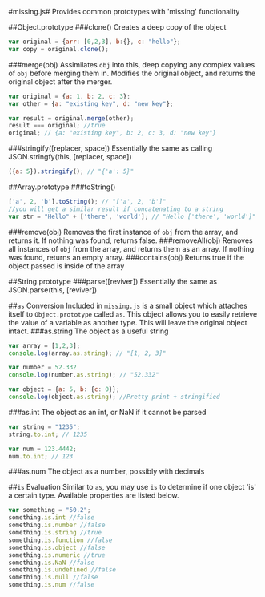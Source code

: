#missing.js#
Provides common prototypes with 'missing' functionality

##Object.prototype
###clone()
Creates a deep copy of the object
```js
var original = {arr: [0,2,3], b:{}, c: "hello"};
var copy = original.clone();
```
###merge(obj)
Assimilates `obj` into this, deep copying any complex values of `obj` before merging them in.
Modifies the original object, and returns the original object after the merger.
```js
var original = {a: 1, b: 2, c: 3};
var other = {a: "existing key", d: "new key"};

var result = original.merge(other);
result === original; //true
original; // {a: "existing key", b: 2, c: 3, d: "new key"}
```

###stringify([replacer, space])
Essentially the same as calling JSON.stringfy(this, [replacer, space])
```js
({a: 5}).stringify(); // "{'a': 5}"
```

##Array.prototype
###toString()
```js
['a', 2, 'b'].toString(); // "['a', 2, 'b']"
//you will get a similar result if concatenating to a string
var str = "Hello" + ['there', 'world']; // "Hello ['there', 'world']"
```
###remove(obj)
Removes the first instance of `obj` from the array, and returns it. If nothing was found, returns false.
###removeAll(obj)
Removes all instances of `obj` from the array, and returns them as an array. If nothing was found, returns an empty array.
###contains(obj)
Returns true if the object passed is inside of the array

##String.prototype 
###parse([reviver])
Essentially the same as JSON.parse(this, [reviver])

##`as` Conversion
Included in `missing.js` is a small object which attaches itself to `Object.prototype` called `as`.
This object allows you to easily retrieve the value of a variable as another type. This will leave the original
object intact.
###as.string
The object as a useful string
```js
var array = [1,2,3];
console.log(array.as.string); // "[1, 2, 3]"

var number = 52.332
console.log(number.as.string); // "52.332"

var object = {a: 5, b: {c: 0}};
console.log(object.as.string); //Pretty print + stringified
```
###as.int
The object as an int, or NaN if it cannot be parsed
```js
var string = "1235";
string.to.int; // 1235

var num = 123.4442;
num.to.int; // 123
```
###as.num
The object as a number, possibly with decimals

##`is` Evaluation
Similar to `as`, you may use `is` to determine if one object 'is' a certain type.
Available properties are listed below.
```js
var something = "50.2";
something.is.int //false		
something.is.number //false
something.is.string //true
something.is.function //false
something.is.object //false
something.is.numeric //true
something.is.NaN //false
something.is.undefined //false
something.is.null //false
something.is.num //false
```